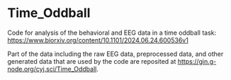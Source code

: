 # Time_Oddball
Code for analysis of the behavioral and EEG data in a time oddball task:
https://www.biorxiv.org/content/10.1101/2024.06.24.600536v1

Part of the data including the raw EEG data, preprocessed data, and other generated data that are used by the code are reposited at
https://gin.g-node.org/cyj.sci/Time_Oddball.
